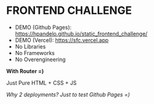 # FRONTEND CHALLENGE

* DEMO (Github Pages): https://hpandelo.github.io/static_frontend_challenge/
* DEMO (Vercel): https://sfc.vercel.app
* No Libraries
* No Frameworks
* No Overengineering

**With Router =)**

Just Pure HTML + CSS + JS


_Why 2 deployments? Just to test Github Pages =)_
